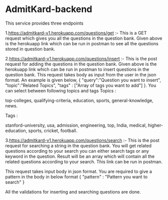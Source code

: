# AdmitKard-backend
This service provides three endpoints 

1.https://admitkard-v1.herokuapp.com/questions/get :- 
This is a GET request which gives you all the questions in the question bank.
Given above is the herokuapp link which can be run in postman to see all the questions stored in question bank.


2.https://admitkard-v1.herokuapp.com/questions/insert :-
This is the post request for adding the questions in the question bank.
Given above is the herokuapp link which can be run in postman to insert questions in the question bank.
This request takes body as input from the user in the json format.
An example is given below,
{
    "query":"Question you want to insert",
    "topic":"Related Topics",
    "tags" : ["Array of tags you want to add"]
}.
You can select between following topics and tags
Topics :

top-colleges,
qualifying-criteria,
education,
sports,
general-knowledge,
news.

Tags : 

stanford-university,
usa,
admission,
engineering,
top,
India,
medical,
higher-education,
sports,
cricket,
football.

3.https://admitkard-v1.herokuapp.com/questions/search :-
This is the post request for searching a string in the question bank. You will get related questions according to your search you can either search tags or any keyword in the question. Result will be an array which will contain all the related questions according to your search.
This link can be run in postman.

This request takes input body in json format. You are required to give a pattern in the body in below format
{
  "pattern" : "Pattern you want to search"
}

All the validations for inserting and searching questions are done.
